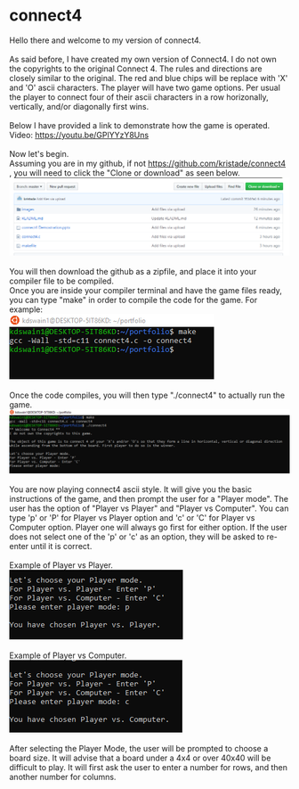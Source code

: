 # connect4
Hello there and welcome to my version of connect4.<br/><br/>
As said before, I have created my own version of Connect4. I do not own the copyrights to the original Connect 4. The rules and directions are closely similar to the original. The red and blue chips will be replace with 'X' and 'O' ascii characters. The player will have two game options. Per usual the player to connect four of their ascii characters in a row horizonally, vertically, and/or diagonally first wins.<br /><br/>
Below I have provided a link to demonstrate how the game is operated.<br/>
Video: https://youtu.be/GPlYYzY8Uns
<br/><br/>
Now let's begin.<br/>
Assuming you are in my github, if not https://github.com/kristade/connect4 , you will need to click the "Clone or download" as seen below.
<br/>
![](images/clone.PNG)
<br/><br/>
You will then download the github as a zipfile, and place it into your compiler file to be compiled.<br/>
Once you are inside your compiler terminal and have the game files ready, you can type "make" in order to compile the code for the game.
For example:<br/>
![](images/makefile.PNG)
<br/><br/>
Once the code compiles, you will then type "./connect4" to actually run the game.<br/>
![](images/rungame.PNG)
<br/><br/>
You are now playing connect4 ascii style. It will give you the basic instructions of the game, and then prompt the user for a "Player mode". The user has the option of "Player vs Player" and "Player vs Computer". You can type 'p' or 'P' for Player vs Player option and 'c' or 'C' for Player vs Computer option. Player one will always go first for either option. If the user does not select one of the 'p' or 'c' as an option, they will be asked to re-enter until it is correct.<br/><br/>
Example of Player vs Player.<br/>
![](images/playervsplayer.PNG)
<br/><br/>
Example of Player vs Computer.<br/>
![](images/playervscomputer.PNG)
<br/><br/>
After selecting the Player Mode, the user will be prompted to choose a board size. It will advise that a board under a 4x4 or over 40x40 will be difficult to play. It will first ask the user to enter a number for rows, and then another number for columns.
